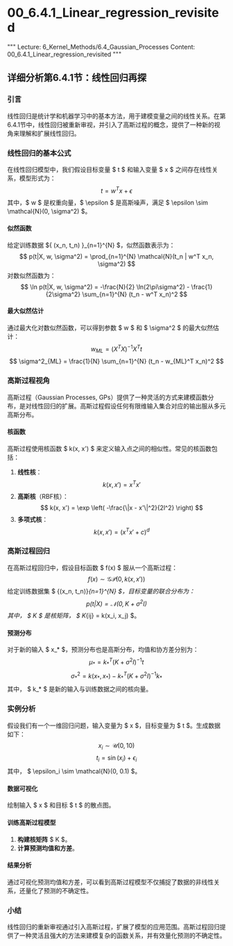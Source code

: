 # 00_6.4.1_Linear_regression_revisited

"""
Lecture: 6_Kernel_Methods/6.4_Gaussian_Processes
Content: 00_6.4.1_Linear_regression_revisited
"""

## 详细分析第6.4.1节：线性回归再探

### 引言
线性回归是统计学和机器学习中的基本方法，用于建模变量之间的线性关系。在第6.4.1节中，线性回归被重新审视，并引入了高斯过程的概念，提供了一种新的视角来理解和扩展线性回归。

### 线性回归的基本公式
在线性回归模型中，我们假设目标变量 $ t $ 和输入变量 $ x $ 之间存在线性关系，模型形式为：
$$ t = w^T x + \epsilon $$
其中，$ w $ 是权重向量，$ \epsilon $ 是高斯噪声，满足 $ \epsilon \sim \mathcal{N}(0, \sigma^2) $。

#### 似然函数
给定训练数据 $\{ (x_n, t_n) \}_{n=1}^{N} $，似然函数表示为：
$$ p(t|X, w, \sigma^2) = \prod_{n=1}^{N} \mathcal{N}(t_n | w^T x_n, \sigma^2) $$
对数似然函数为：
$$ \ln p(t|X, w, \sigma^2) = -\frac{N}{2} \ln(2\pi\sigma^2) - \frac{1}{2\sigma^2} \sum_{n=1}^{N} (t_n - w^T x_n)^2 $$

#### 最大似然估计
通过最大化对数似然函数，可以得到参数 $ w $ 和 $ \sigma^2 $ 的最大似然估计：
$$ w_{ML} = (X^T X)^{-1} X^T t $$
$$ \sigma^2_{ML} = \frac{1}{N} \sum_{n=1}^{N} (t_n - w_{ML}^T x_n)^2 $$

### 高斯过程视角
高斯过程（Gaussian Processes, GPs）提供了一种灵活的方式来建模函数分布，是对线性回归的扩展。高斯过程假设任何有限维输入集合对应的输出服从多元高斯分布。

#### 核函数
高斯过程使用核函数 $ k(x, x') $ 来定义输入点之间的相似性。常见的核函数包括：
1. **线性核**：
   $$ k(x, x') = x^T x' $$
2. **高斯核**（RBF核）：
   $$ k(x, x') = \exp \left( -\frac{\|x - x'\|^2}{2l^2} \right) $$
3. **多项式核**：
   $$ k(x, x') = (x^T x' + c)^d $$

### 高斯过程回归
在高斯过程回归中，假设目标函数 $ f(x) $ 服从一个高斯过程：
$$ f(x) \sim \mathcal{GP}(0, k(x, x')) $$
给定训练数据集 $ \{(x_n, t_n)\}_{n=1}^{N} $，目标变量的联合分布为：
$$ p(t|X) = \mathcal{N}(0, K + \sigma^2 I) $$
其中， $ K $ 是核矩阵， $ K_{ij} = k(x_i, x_j) $。

#### 预测分布
对于新的输入 $ x_* $，预测分布也是高斯分布，均值和协方差分别为：
$$ \mu_* = k_*^T (K + \sigma^2 I)^{-1} t $$
$$ \sigma^2_* = k(x_*, x_*) - k_*^T (K + \sigma^2 I)^{-1} k_* $$
其中， $ k_* $ 是新的输入与训练数据之间的核向量。

### 实例分析
假设我们有一个一维回归问题，输入变量为 $ x $，目标变量为 $ t $。生成数据如下：
$$ x_i \sim \mathcal{U}(0, 10) $$
$$ t_i = \sin(x_i) + \epsilon_i $$
其中， $ \epsilon_i \sim \mathcal{N}(0, 0.1) $。

#### 数据可视化
绘制输入 $ x $ 和目标 $ t $ 的散点图。

#### 训练高斯过程模型
1. **构建核矩阵** $ K $。
2. **计算预测均值和方差**。

#### 结果分析
通过可视化预测均值和方差，可以看到高斯过程模型不仅捕捉了数据的非线性关系，还量化了预测的不确定性。

### 小结
线性回归的重新审视通过引入高斯过程，扩展了模型的应用范围。高斯过程回归提供了一种灵活且强大的方法来建模复杂的函数关系，并有效量化预测的不确定性。

